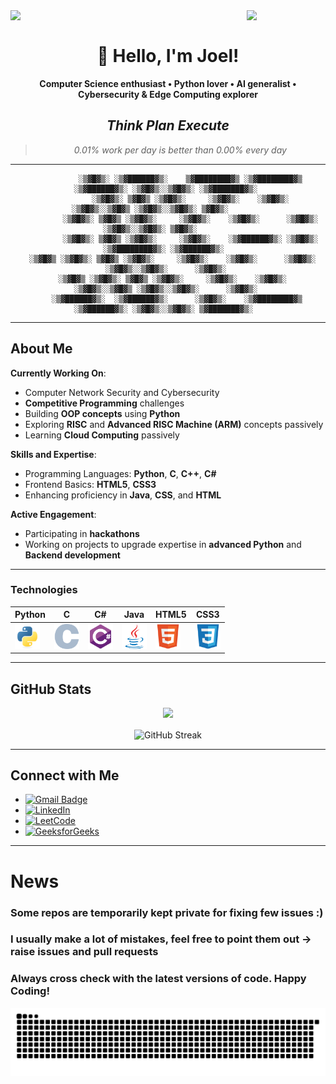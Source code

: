 <img align="left" src="https://user-images.githubusercontent.com/65187002/144930161-2f783401-8d27-4fdf-a2f7-cc0ba32f1f1f.gif" width="25%">
<img align="right" src="https://user-images.githubusercontent.com/65187002/144930161-2f783401-8d27-4fdf-a2f7-cc0ba32f1f1f.gif" width="25%">

<br>

<div align="center">

# 👋 Hello, I'm Joel!
**Computer Science enthusiast • Python lover • AI generalist • Cybersecurity & Edge Computing explorer**

##  *Think Plan Execute*
>  *0.01% work per day is better than 0.00% every day*

</div>

---

<div align="center">

```text
          ░▒▓█▓▒░ ░▒▓██████▓▒░    ▒▓████████▓▒ ░▒▓████████▓▒ ░▒▓██████▓▒░ ░▒▓█▓▒░░▒▓█▓▒░ ░▒▓███████▓▒░ 
          ░▒▓█▓▒░ ▒▓█▓▒ ░▒▓█▓▒░     ░▒▓█▓▒░    ░▒▓█▓▒░      ░▒▓█▓▒░░▒▓█▓▒ ░▒▓█▓▒░░▒▓█▓▒░ ▒▓█▓▒░        
          ░▒▓█▓▒░ ▒▓█▓▒ ░▒▓█▓▒░     ░▒▓█▓▒░    ░▒▓█▓▒░      ░▒▓█▓▒░       ░▒▓█▓▒░░▒▓█▓▒░ ▒▓█▓▒░        
          ░▒▓█▓▒░ ▒▓█▓▒ ░▒▓█▓▒░     ░▒▓█▓▒░    ░▒▓██████▓▒░ ░▒▓█▓▒░       ░▒▓████████▓▒░ ░▒▓██████▓▒░  
  ░▒▓█▓▒ ░▒▓█▓▒░ ▒▓█▓▒ ░▒▓█▓▒░     ░▒▓█▓▒░    ░▒▓█▓▒░      ░▒▓█▓▒░       ░▒▓█▓▒░░▒▓█▓▒░      ░▒▓█▓▒░ 
  ░▒▓█▓▒ ░▒▓█▓▒░ ▒▓█▓▒ ░▒▓█▓▒░     ░▒▓█▓▒░    ░▒▓█▓▒░      ░▒▓█▓▒░░▒▓█▓▒ ░▒▓█▓▒░░▒▓█▓▒░      ░▒▓█▓▒░ 
    ░▒▓██████▓▒░  ░▒▓██████▓▒░      ░▒▓█▓▒░    ░▒▓████████▓▒ ░▒▓██████▓▒░ ░▒▓█▓▒░░▒▓█▓▒░ ▒▓███████▓▒░  

```
</div>

---

##  About Me

 **Currently Working On**: 
  - Computer Network Security and Cybersecurity
  - **Competitive Programming** challenges  
  - Building **OOP concepts** using **Python**  
  - Exploring **RISC** and **Advanced RISC Machine (ARM)** concepts passively  
  - Learning **Cloud Computing** passively  

 **Skills and Expertise**:  
  - Programming Languages: **Python**, **C**, **C++**, **C#**  
  - Frontend Basics: **HTML5**, **CSS3**  
  - Enhancing proficiency in **Java**, **CSS**, and **HTML**  

 **Active Engagement**:  
  - Participating in **hackathons**  
  - Working on projects to upgrade expertise in **advanced Python** and **Backend development**  

---

### Technologies

| Python | C | C# | Java | HTML5 | CSS3 |
|--------|---|----|------|-------|------|
| <img src="https://github.com/devicons/devicon/blob/master/icons/python/python-original.svg" width="40" height="40"> | <img src="https://github.com/devicons/devicon/blob/master/icons/c/c-original.svg" width="40" height="40"> | <img src="https://github.com/devicons/devicon/blob/master/icons/csharp/csharp-original.svg" width="40" height="40"> | <img src="https://github.com/devicons/devicon/blob/master/icons/java/java-original.svg" width="40" height="40"> | <img src="https://github.com/devicons/devicon/blob/master/icons/html5/html5-original.svg" width="40" height="40"> | <img src="https://github.com/devicons/devicon/blob/master/icons/css3/css3-original.svg" width="40" height="40"> |

---

## GitHub Stats

<p align="center">
  <img height="160" src="https://github-readme-stats.vercel.app/api?username=JO-Techs&show_icons=true&theme=transparent&hide_border=true" />
</p>
<p align="center">
  <img height=160 align="center" src="https://github-readme-streak-stats-eight.vercel.app/?user=JO-Techs&theme=transparent&hide_border=true" alt="GitHub Streak" />
</p>

---

##  Connect with Me

- [![Gmail Badge](https://img.shields.io/badge/Gmail-D14836?style=for-the-badge&logo=gmail&logoColor=white)](https://mail.google.com/mail/?view=cm&fs=1&to=joelatdm@gmail.com)
- [![LinkedIn](https://img.shields.io/badge/-LinkedIn-0077B5?style=flat&logo=linkedin)](https://www.linkedin.com/in/joel-tito-907b11286)
- [![LeetCode](https://img.shields.io/badge/-LeetCode-FFA116?style=flat&logo=leetcode)](https://leetcode.com/u/JOT_at_LeetCode/)
- [![GeeksforGeeks](https://img.shields.io/badge/-GeeksforGeeks-2F8D46?style=flat&logo=geeksforgeeks)](https://www.geeksforgeeks.org/user/joelatdm/)

---
# News
### Some repos are temporarily kept private for fixing few issues :)
### I usually make a lot of mistakes, feel free to point them out -> raise issues and pull requests 
### Always cross check with the latest versions of code. Happy Coding!
<p align="center">
  <img src="https://raw.githubusercontent.com/JO-Techs/JO-Techs/output/github-snake.svg" alt="Snake animation" />
</p>

